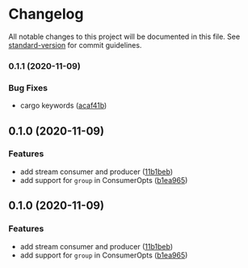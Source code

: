 # Changelog

All notable changes to this project will be documented in this file. See [standard-version](https://github.com/conventional-changelog/standard-version) for commit guidelines.

### 0.1.1 (2020-11-09)


### Bug Fixes

* cargo keywords ([acaf41b](https://github.com/klaxit/redis-stream-rs/commit/acaf41bcf69715e3b0756ab1187a769629eec0b6))

## 0.1.0 (2020-11-09)


### Features

* add stream consumer and producer ([11b1beb](https://github.com/klaxit/redis-stream-rs/commit/11b1bebf86b4f6b35d608121ad791766701b4381))
* add support for `group` in ConsumerOpts ([b1ea965](https://github.com/klaxit/redis-stream-rs/commit/b1ea965b8f159df8c4f134be281bc62e45c29577))

## 0.1.0 (2020-11-09)


### Features

* add stream consumer and producer ([11b1beb](https://github.com/klaxit/redis-stream-rs/commit/11b1bebf86b4f6b35d608121ad791766701b4381))
* add support for `group` in ConsumerOpts ([b1ea965](https://github.com/klaxit/redis-stream-rs/commit/b1ea965b8f159df8c4f134be281bc62e45c29577))
